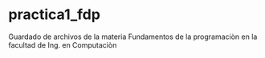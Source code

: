 # practica1_fdp
Guardado de archivos de la materia Fundamentos de la programaciòn en la facultad de Ing. en Computaciòn
